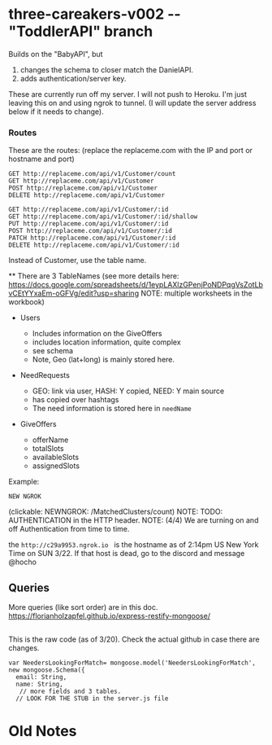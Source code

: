 # three-careakers-v002  -- "ToddlerAPI" branch

Builds on the "BabyAPI", but
1) changes the schema to closer match the DanielAPI.
2) adds authentication/server key.

These are currently run off my server. I will not push to Heroku. I'm just leaving this on and using ngrok to tunnel. (I will update the server address below if it needs to change).

### Routes
These are the routes: (replace the replaceme.com with the IP and port or hostname and port)

```
GET http://replaceme.com/api/v1/Customer/count
GET http://replaceme.com/api/v1/Customer
POST http://replaceme.com/api/v1/Customer
DELETE http://replaceme.com/api/v1/Customer

GET http://replaceme.com/api/v1/Customer/:id
GET http://replaceme.com/api/v1/Customer/:id/shallow
PUT http://replaceme.com/api/v1/Customer/:id
POST http://replaceme.com/api/v1/Customer/:id
PATCH http://replaceme.com/api/v1/Customer/:id
DELETE http://replaceme.com/api/v1/Customer/:id
```
Instead of Customer, use the table name.

** There are 3 TableNames
(see more details here: https://docs.google.com/spreadsheets/d/1eypLAXlzGPenjPoNDPqgVsZotLbvCEtYYxaEm-oGFVg/edit?usp=sharing
  NOTE: multiple worksheets in the workbook)

* Users
  * Includes information on the GiveOffers
  * includes location information, quite complex
  * see schema
  * Note, Geo (lat+long) is mainly stored here.

* NeedRequests
  * GEO: link via user, HASH: Y copied, NEED: Y main source
  * has copied over hashtags
  * The need information is stored here in `needName`

* GiveOffers
  * offerName
  * totalSlots
  * availableSlots
  * assignedSlots


Example:
```
NEW NGROK
```
(clickable: NEWNGROK: /MatchedClusters/count)
NOTE: TODO:  AUTHENTICATION in the HTTP header.
NOTE: (4/4) We are turning on and off Authentication from time to time.

the `http://c29a9953.ngrok.io ` is the hostname as of 2:14pm US New York Time on SUN 3/22. If that host is dead, go to the discord and message @hocho


## Queries
More queries (like sort order) are in this doc. https://florianholzapfel.github.io/express-restify-mongoose/

##
This is the raw code (as of 3/20). Check the actual github in case there are changes.

```
var NeedersLookingForMatch= mongoose.model('NeedersLookingForMatch', new mongoose.Schema({
  email: String,
  name: String,
   // more fields and 3 tables.
  // LOOK FOR THE STUB in the server.js file
```

# Old Notes
<!-- For the Memes With Friends hackathon app, this github repo sets up two things:
1) Google Cloud Server (port 31023)
2) ImageMasterDeck for the game (port 3195)

To do this, run 'npm run startBoth';

All routes are exposed for Rodrigo's gameplay backend.

The only route you REALLY need to know is the route:
```
  10.2.102.226:31023/SpecialUpload
  method: POST
  key: file, value: the file as a fs.createWriteStream.
  ```

see googleCloudStorage.js.

Also, the IPv4 is hard coded and we need to be on the same network. If we get new IPv4, we need to manually change the code.
`10.2.102.226` -->
